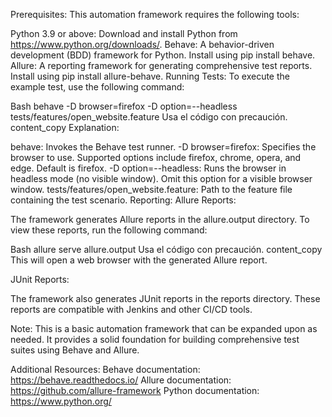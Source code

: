 Prerequisites:
This automation framework requires the following tools:

Python 3.9 or above: Download and install Python from https://www.python.org/downloads/.
Behave: A behavior-driven development (BDD) framework for Python. Install using pip install behave.
Allure: A reporting framework for generating comprehensive test reports. Install using pip install allure-behave.
Running Tests:
To execute the example test, use the following command:

Bash
behave -D browser=firefox -D option=--headless tests/features/open_website.feature
Usa el código con precaución.
content_copy
Explanation:

behave: Invokes the Behave test runner.
-D browser=firefox: Specifies the browser to use. Supported options include firefox, chrome, opera, and edge. Default is firefox.
-D option=--headless: Runs the browser in headless mode (no visible window). Omit this option for a visible browser window.
tests/features/open_website.feature: Path to the feature file containing the test scenario.
Reporting:
Allure Reports:

The framework generates Allure reports in the allure.output directory. To view these reports, run the following command:

Bash
allure serve allure.output
Usa el código con precaución.
content_copy
This will open a web browser with the generated Allure report.

JUnit Reports:

The framework also generates JUnit reports in the reports directory. These reports are compatible with Jenkins and other CI/CD tools.

Note:
This is a basic automation framework that can be expanded upon as needed. It provides a solid foundation for building comprehensive test suites using Behave and Allure.

Additional Resources:
Behave documentation: https://behave.readthedocs.io/
Allure documentation: https://github.com/allure-framework
Python documentation: https://www.python.org/
